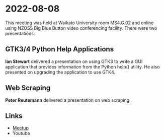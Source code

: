 # 2022-08-08

This meeting was held at Waikato University room MS4.G.02 and online using NZOSS Big Blue Button video conferencing facility. 
There were two presentations:

## GTK3/4 Python Help Applications

**Ian Stewart** delivered a presentation on using GTK3 to write a GUI application that provides information from the Python help() utility. 
He also presented on upgrading the application to use GTK4.

## Web Scraping

**Peter Reutemann** delivered a presentation on web scraping.

## Links
* [Meetup](https://www.meetup.com/nzpug-hamilton/events/283776838/)
* Youtube
